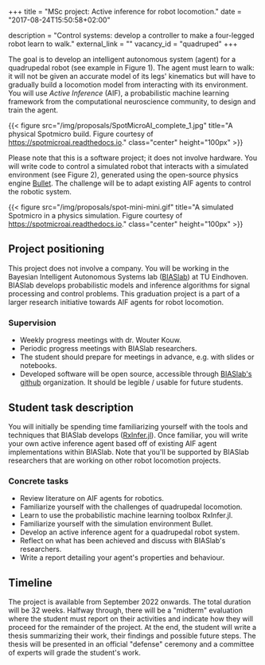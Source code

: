 +++
title = "MSc project: Active inference for robot locomotion."
date = "2017-08-24T15:50:58+02:00"

description = "Control systems: develop a controller to make a four-legged robot learn to walk."
external_link = ""
vacancy_id = "quadruped"
+++


The goal is to develop an intelligent autonomous system (agent) for a quadrupedal robot (see example in Figure 1). The agent must learn to walk: it will not be given an accurate model of its legs' kinematics but will have to gradually build a locomotion model from interacting with its environment. You will use _Active Inference_ (AIF), a probabilistic machine learning framework from the computational neuroscience community, to design and train the agent.

{{< figure src="/img/proposals/SpotMicroAI_complete_1.jpg" title="A physical Spotmicro build. Figure courtesy of https://spotmicroai.readthedocs.io." class="center" height="100px" >}}

Please note that this is a software project; it does not involve hardware. You will write code to control a simulated robot that interacts with a simulated environment (see Figure 2), generated using the open-source physics engine [Bullet](https://pybullet.org/wordpress/). The challenge will be to adapt existing AIF agents to control the robotic system.

{{< figure src="/img/proposals/spot-mini-mini.gif" title="A simulated Spotmicro in a physics simulation. Figure courtesy of https://spotmicroai.readthedocs.io." class="center" height="100px" >}}

## Project positioning
This project does not involve a company. You will be working in the Bayesian Intelligent Autonomous Systems lab ([BIASlab](https://biaslab.github.io{BIASlab)) at TU Eindhoven. BIASlab develops probabilistic models and inference algorithms for signal processing and control problems. This graduation project is a part of a larger research initiative towards AIF agents for robot locomotion.

### Supervision
- Weekly progress meetings with dr. Wouter Kouw.
- Periodic progress meetings with BIASlab researchers.
- The student should prepare for meetings in advance, e.g. with slides or notebooks.
- Developed software will be open source, accessible through [BIASlab's github](https://github.com/biaslab/) organization. It should be legible / usable for future students.

## Student task description
You will initially be spending time familiarizing yourself with the tools and techniques that BIASlab develops ([RxInfer.jl](https://github.com/biaslab/RxInfer.jl)). Once familiar, you will write your own active inference agent based off of existing AIF agent implementations within BIASlab. Note that you'll be supported by BIASlab researchers that are working on other robot locomotion projects.

### Concrete tasks
- Review literature on AIF agents for robotics.
- Familiarize yourself with the challenges of quadrupedal locomotion.
- Learn to use the probabilistic machine learning toolbox RxInfer.jl.
- Familiarize yourself with the simulation environment Bullet.
- Develop an active inference agent for a quadrupedal robot system.
- Reflect on what has been achieved and discuss with BIASlab's researchers.
- Write a report detailing your agent's properties and behaviour.

## Timeline
The project is available from September 2022 onwards. The total duration will be 32 weeks. Halfway through, there will be a "midterm" evaluation where the student must report on their activities and indicate how they will proceed for the remainder of the project. At the end, the student will write a thesis summarizing their work, their findings and possible future steps. The thesis will be presented in an official "defense" ceremony and a committee of experts will grade the student's work.
